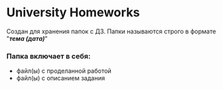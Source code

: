 # University Homeworks
Создан для хранения папок с ДЗ. Папки называются строго в формате "***тема (дата)***"

### Папка включает в себя:
- файл(ы) с проделанной работой
- файл(ы) с описанием задания
